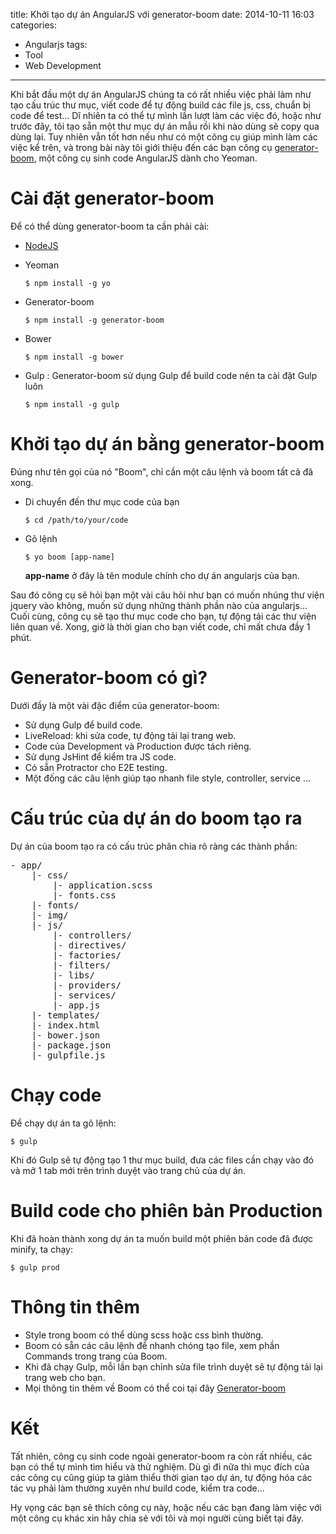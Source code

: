 title: Khởi tạo dự án AngularJS với generator-boom
date: 2014-10-11  16:03
categories:
- Angularjs
tags:
- Tool
- Web Development
---

Khi bắt đầu một dự án AngularJS chúng ta có rất nhiều việc phải làm như tạo cấu trúc thư mục, viết code để tự động build các file js, css, chuẩn bị code để test... Dĩ nhiên ta có thể tự mình lần lượt làm các việc đó, hoặc như trước đây, tôi tạo sẵn một thư mục dự án mẫu rồi khi nào dùng sẽ copy qua dùng lại. Tuy nhiên vẫn tốt hơn nếu như có một công cụ giúp mình làm các việc kể trên, và trong bài này tôi giới thiệu đến các bạn công cụ [generator-boom][1], một công cụ sinh code AngularJS dành cho Yeoman.

# Cài đặt generator-boom

<!-- more -->

Để có thể dùng generator-boom ta cần phải cài:

*   [NodeJS][2]

*   Yeoman

    `$ npm install -g yo`

*   Generator-boom

    `$ npm install -g generator-boom`

*   Bower

    `$ npm install -g bower`

*   Gulp : Generator-boom sử dụng Gulp để build code nên ta cài đặt Gulp luôn

    `$ npm install -g gulp`

# Khởi tạo dự án bằng generator-boom

Đúng như tên gọi của nó "Boom", chỉ cần một câu lệnh và boom tất cả đã xong.

*   Di chuyển đến thư mục code của bạn

    `$ cd /path/to/your/code`

*   Gõ lệnh

    `$ yo boom [app-name]`

    **app-name** ở đây là tên module chính cho dự án angularjs của bạn.

Sau đó công cụ sẽ hỏi bạn một vài câu hỏi như bạn có muốn nhúng thư viện jquery vào không, muốn sử dụng những thành phần nào của angularjs... Cuối cùng, công cụ sẽ tạo thư mục code cho bạn, tự động tải các thư viện liên quan về. Xong, giờ là thời gian cho bạn viết code, chỉ mất chưa đầy 1 phút.

# Generator-boom có gì?

Dưới đầy là một vài đặc điểm của generator-boom:

*   Sử dụng Gulp để build code.
*   LiveReload: khi sửa code, tự động tải lại trang web.
*   Code của Development và Production được tách riêng.
*   Sử dụng JsHint để kiểm tra JS code.
*   Có sẵn Protractor cho E2E testing.
*   Một đống các câu lệnh giúp tạo nhanh file style, controller, service ...

# Cấu trúc của dự án do boom tạo ra

Dự án của boom tạo ra có cấu trúc phân chia rõ ràng các thành phần:

<pre>- app/
    |- css/
        |- application.scss
        |- fonts.css
    |- fonts/
    |- img/
    |- js/
        |- controllers/
        |- directives/
        |- factories/
        |- filters/
        |- libs/
        |- providers/
        |- services/
        |- app.js
    |- templates/
    |- index.html
    |- bower.json
    |- package.json
    |- gulpfile.js
</pre>

# Chạy code

Để chạy dự án ta gõ lệnh:

`$ gulp`

Khi đó Gulp sẽ tự động tạo 1 thư mục build, đưa các files cần chạy vào đó và mở 1 tab mới trên trình duyệt vào trang chủ của dự án.

# Build code cho phiên bản Production

Khi đã hoàn thành xong dự án ta muốn build một phiên bản code đã được minify, ta chạy:

`$ gulp prod`

# Thông tin thêm

*   Style trong boom có thể dùng scss hoặc css bình thường.
*   Boom có sẵn các câu lệnh để nhanh chóng tạo file, xem phần Commands trong trang của Boom.
*   Khi đã chạy Gulp, mỗi lần bạn chỉnh sửa file trình duyệt sẽ tự động tải lại trang web cho bạn.
*   Mọi thông tin thêm về Boom có thể coi tại đây [Generator-boom][1]

# Kết

Tất nhiên, công cụ sinh code ngoài generator-boom ra còn rất nhiều, các bạn có thể tự mình tìm hiểu và thử nghiệm. Dù gì đi nữa thì mục đích của các công cụ cũng giúp ta giảm thiểu thời gian tạo dự án, tự động hóa các tác vụ phải làm thường xuyên như build code, kiểm tra code...

Hy vọng các bạn sẽ thích công cụ này, hoặc nếu các bạn đang làm việc với một công cụ khác xin hãy chia sẻ với tôi và mọi người cùng biết tại đây.

 [1]: https://www.npmjs.org/package/generator-boom
 [2]: http://nodejs.org/